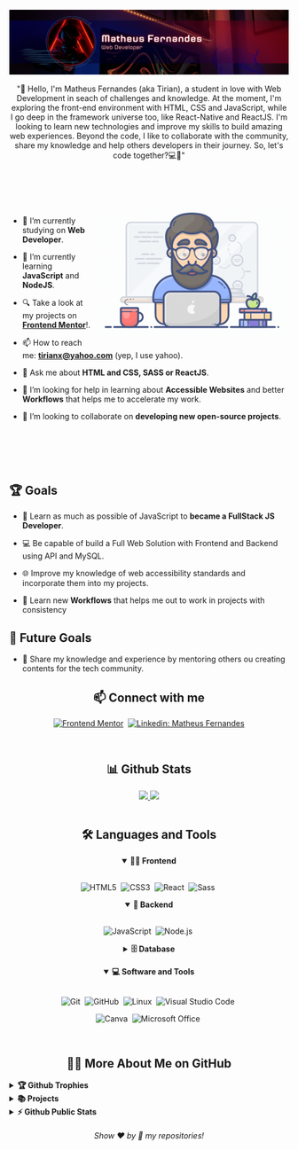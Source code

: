 
![Banner](./assets/banner.png)

<p align="center">
"👋 Hello, I'm Matheus Fernandes (aka Tirian), a student in love with Web Development in seach of challenges and knowledge. At the moment, I'm exploring the front-end environment with HTML, CSS and JavaScript, while I go deep in the framework universe too, like React-Native and ReactJS. 
I'm looking to learn new technologies and improve my skills to build amazing web experiences. Beyond the code, I like to collaborate with the community, share my knowledge and help others developers in their journey. So, let's code together?💻🚀"
</p>

##

<br>

<!--- Web illustrations by Vicent Low ( https://github.com/VL-037 ) --->
<br>
<br>

<img align="right" alt="GIF" src="./assets/yo.gif" width="350px"/>

- 🔭 I’m currently studying on **Web Developer**.

- 🌱 I’m currently learning **JavaScript** and **NodeJS**.

- 🔍 Take a look at my projects on [**Frontend Mentor**](https://www.frontendmentor.io/profile/xtirian)!.

- 📫 How to reach me: **tirianx@yahoo.com** (yep, I use yahoo).

- 💬 Ask me about **HTML and CSS, SASS or ReactJS**.

- 🤝 I’m looking for help in learning about **Accessible Websites** and better **Workflows** that helps me to accelerate my work.

- 👯 I’m looking to collaborate on **developing new open-source projects**.
 
<br>
<br>
<br>
<br>

## 🏆 Goals

- 📖 Learn as much as possible of JavaScript to **became a FullStack JS Developer**.

- 💻 Be capable of build a Full Web Solution with Frontend and Backend using API and MySQL.

- 🌐 Improve my knowledge of web accessibility standards and incorporate them into my projects.

- 🌊 Learn new **Workflows** that helps me out to work in projects with consistency

## 🎯 Future Goals

- 🌟 Share my knowledge and experience by mentoring others ou creating contents for the tech community.


<h2 align="center">📫 Connect with me</h2>

<div align = "center">

[![Frontend Mentor](https://img.shields.io/badge/-Frontend%20Mentor-5F3DC4?style=for-the-badge&logo=FrontendMentor&logoColor=white&link=https://www.frontendmentor.io/profile/xtirian)](https://www.frontendmentor.io/profile/xtirian)&nbsp;
[![Linkedin: Matheus Fernandes](https://img.shields.io/badge/-linkedin-blue?style=for-the-badge&logo=Linkedin&logoColor=white&link=https://www.linkedin.com/in/mf-cunha/)](https://www.linkedin.com/in/mf-cunha/)
 
</div>

<br>
<h2 align="center">📊 Github Stats</h2>

<div align="center">
  <a href="https://github.com/xtirian">
  <img height="120em" src="https://github-readme-stats.vercel.app/api?username=xtirian&show_icons=true&theme=dracula&include_all_commits=true&count_private=true"/>
  <img height="120em" src="https://github-readme-stats.vercel.app/api/top-langs/?username=xtirian&layout=compact&langs_count=7&theme=dracula"/>
  </a>
</div>
<br>


<div align = "center">

<h2 align="center">🛠️ Languages and Tools</h2>

<details open>
<summary><b>🏄‍♂️ Frontend</b></summary>
<br>
  
![HTML5](https://img.shields.io/badge/-HTML5-E34F26?style=for-the-badge&logo=html5&logoColor=white)&nbsp;
![CSS3](https://img.shields.io/badge/-CSS3-1572B6?style=for-the-badge&logo=css3)&nbsp;
![React](https://img.shields.io/badge/-React-%23404d59?style=for-the-badge&logo=react)&nbsp;
![Sass](https://img.shields.io/badge/-Sass-CC6699?style=for-the-badge&logo=sass&logoColor=white)&nbsp;
</details>

<details open>
<summary><b>🧰 Backend</b></summary>
<br>

![JavaScript](https://img.shields.io/badge/Javascript-F7DF1E.svg?style=for-the-badge&logo=javascript&logoColor=black)&nbsp;
![Node.js](https://img.shields.io/badge/node.js-339933.svg?style=for-the-badge&logo=nodedotjs&logoColor=white)&nbsp;

</details>

<details>
<summary><b>🗄️ Database</b></summary>
<br>
</details>
<br>

<details open>
<summary><b>💻 Software and Tools</b></summary>
<br>

![Git](https://img.shields.io/badge/-Git-F05032?style=for-the-badge&logo=git&logoColor=white)&nbsp;
![GitHub](https://img.shields.io/badge/-GitHub-181717?style=for-the-badge&logo=github)&nbsp;
![Linux](https://img.shields.io/badge/-Linux-FCC624?style=for-the-badge&logo=linux&logoColor=black)&nbsp;
![Visual Studio Code](https://img.shields.io/badge/-VSCODE-007ACC?style=for-the-badge&&logo=visual-studio-code&logoColor=white)&nbsp;
<br>

![Canva](https://img.shields.io/badge/-Canva-00C4CC?style=for-the-badge&logo=canva&logoColor=white)&nbsp;
![Microsoft Office](https://img.shields.io/badge/-MS%20Office-D83B01?style=for-the-badge&logo=microsoft-office&logoColor=white)&nbsp;
</details>

</div>


<br>

<h2 align="center">👨‍💻 More About Me on GitHub</h2>


<details>
<summary><b>🏆 Github Trophies</b></summary>
<br>
<p align="center">
<img src="https://github-profile-trophy.vercel.app/?username=xTirian&theme=dracula&column=3&margin-w=15&margin-h=15" alt="xTirian" />
</p>
</details>

<details>
<summary><b>📚 Projects</b></summary>
<br>
<p align="left">

<a href="https://github.com/xtirian/Frontend-Mentor-SnyderCut"><img width="360" src="https://github-readme-stats.vercel.app/api/pin/?username=xTirian&repo=Frontend-Mentor-SnyderCut&theme=dracula" alt="Frontend-Mentor-SnyderCut"></a>
<a href="https://github.com/xTirian/JS30-TheForceAwakens"><img width="360" src="https://github-readme-stats.vercel.app/api/pin/?username=xTirian&repo=JS30-TheForceAwakens&theme=dracula" alt="JS30-TheForceAwakens"></a>
<a href="https://github.com/xTirian/DNC-Exercicios"><img width="360" src="https://github-readme-stats.vercel.app/api/pin/?username=xTirian&repo=DNC-Exercicios&theme=dracula" alt="DNC-Exercicios"></a>
<a href="https://github.com/xTirian/proj-agencia-digital"><img width="360" src="https://github-readme-stats.vercel.app/api/pin/?username=xTirian&repo=proj-agencia-digital&theme=dracula" alt="proj-agencia-digital"></a>
  

</p>
</details>

<details>
<summary><b>⚡ Github Public Stats</b></summary>
<br>
<p align="center">
<img src="https://github-readme-stats.vercel.app/api?username=MelvinAguilar&show_icons=true&theme=radical&count_private=true" alt="MelvinAguilar" width="420"/>&nbsp;<img src="https://github-readme-stats.vercel.app/api/top-langs/?username=MelvinAguilar&layout=compact&theme=radical" alt="MelvinAguilar" height="165">
</p>
<img src="https://visitor-badge.glitch.me/badge?page_id=MelvinAguilar.MelvinAguilar">
</details>
  
  
<h6 align="center">Show ❤️ by 🌟 my repositories!</h6>
